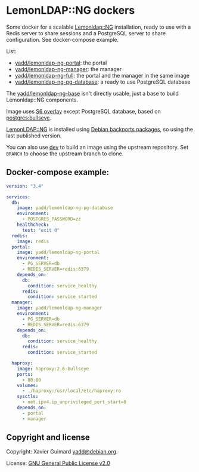 # LemonLDAP::NG dockers

Some docker for a scalable [Lemonldap::NG](https://lemonldap-ng.org)
installation, ready to use with a Redis server to share sessions and a
PostgreSQL server to share configuration. See docker-compose example.

List:
 - [yadd/lemonldap-ng-portal](./portal): the portal
 - [yadd/lemonldap-ng-manager](./manager): the manager
 - [yadd/lemonldap-ng-full](./full): the portal and the manager in the same image
 - [yadd/lemonldap-ng-pg-database](./pg): a ready to use PostgreSQL database

The [yadd/lemonldap-ng-base](./base) isn't directly usable, just a base
to build Lemonldap::NG components.

Image uses [S6 overlay](https://github.com/just-containers/s6-overlay) except
PostgreSQL database, based on [postgres:bullseye](https://hub.docker.com/_/postgres).

[LemonLDAP::NG](https://lemonldap-ng.org) is installed using
[Debian backports packages](https://backports.debian.org/), so using the
last published version.

You can also use [dev](./dev) to build an image using the upstream repository.
Set `BRANCH` to choose the upstream branch to clone.

## Docker-compose example:

```yaml
version: "3.4"

services:
  db:
    image: yadd/lemonldap-ng-pg-database
    environment:
      - POSTGRES_PASSWORD=zz
    healthcheck:
      test: "exit 0"
  redis:
    image: redis
  portal:
    image: yadd/lemonldap-ng-portal
    environment:
      - PG_SERVER=db
      - REDIS_SERVER=redis:6379
    depends_on:
      db:
        condition: service_healthy
      redis:
        condition: service_started
  manager:
    image: yadd/lemonldap-ng-manager
    environment:
      - PG_SERVER=db
      - REDIS_SERVER=redis:6379
    depends_on:
      db:
        condition: service_healthy
      redis:
        condition: service_started

  haproxy:
    image: haproxy:2.6-bullseye
    ports:
      - 80:80
    volumes:
      - ./haproxy:/usr/local/etc/haproxy:ro
    sysctls:
      - net.ipv4.ip_unprivileged_port_start=0
    depends_on:
      - portal
      - manager
```

## Copyright and license

Copyright: Xavier Guimard <yadd@debian.org>.

License: [GNU General Public License v2.0](./LICENSE)
